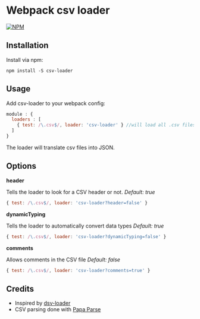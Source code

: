 # Webpack csv loader

[![NPM](https://nodei.co/npm/csv-loader.png)](https://nodei.co/npm/csv-loader/)

## Installation

Install via npm:

```
npm install -S csv-loader
```

## Usage

Add csv-loader to your webpack config:

``` javascript
module : {
  loaders : [
    { test: /\.csv$/, loader: 'csv-loader' } //will load all .csv files with csv-loader by default
  ]
}
```

The loader will translate csv files into JSON.

## Options

**header**

Tells the loader to look for a CSV header or not. *Default: true*

``` javascript
{ test: /\.csv$/, loader: 'csv-loader?header=false' }
```

**dynamicTyping**

Tells the loader to automatically convert data types *Default: true*

``` javascript
{ test: /\.csv$/, loader: 'csv-loader?dynamicTyping=false' }
```

**comments**

Allows comments in the CSV file *Default: false*

``` javascript
{ test: /\.csv$/, loader: 'csv-loader?comments=true' }
```

## Credits

* Inspired by [dsv-loader](https://github.com/wbkd/dsv-loader)
* CSV parsing done with [Papa Parse](http://papaparse.com/)
